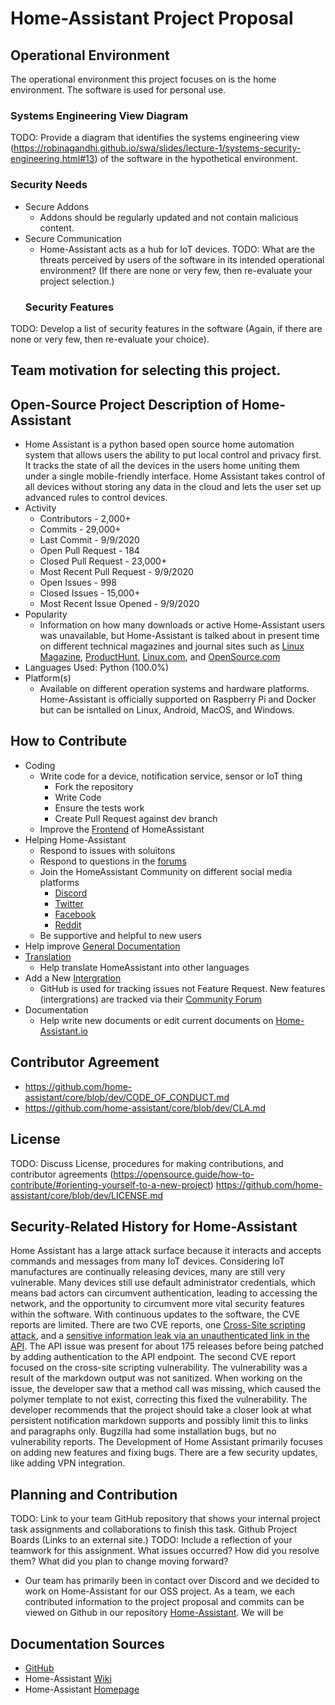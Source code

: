 # Home-Assistant Project Proposal

## Operational Environment
The operational environment this project focuses on is the home environment. The software is used for personal use. 
  ### Systems Engineering View Diagram
TODO: Provide a diagram that identifies the systems engineering view (https://robinagandhi.github.io/swa/slides/lecture-1/systems-security-engineering.html#13) of the software in the hypothetical environment. 
  ### Security Needs
- Secure Addons
  - Addons should be regularly updated and not contain malicious content.
- Secure Communication
  - Home-Assistant acts as a hub for IoT devices. 
TODO: What are the threats perceived by users of the software in its intended operational environment? (If there are none or very few, then re-evaluate your project selection.)
  ### Security Features
TODO: Develop a list of security features in the software (Again, if there are none or very few, then re-evaluate your choice).

## Team motivation for selecting this project.

## Open-Source Project Description of Home-Assistant 
- Home Assistant is a python based open source home automation system that allows users the ability to put local control and privacy first. It tracks the state of all the devices in the users home uniting them under a single mobile-friendly interface. Home Assistant takes control of all devices without storing any data in the cloud and lets the user set up advanced rules to control devices. 
- Activity
  - Contributors - 2,000+
  - Commits - 29,000+
  - Last Commit - 9/9/2020
  - Open Pull Request - 184
  - Closed Pull Request - 23,000+
  - Most Recent Pull Request - 9/9/2020
  - Open Issues - 998
  - Closed Issues - 15,000+
  - Most Recent Issue Opened - 9/9/2020
- Popularity
  - Information on how many downloads or active Home-Assistant users was unavailable, but Home-Assistant is talked about in present time on different technical magazines and journal sites such as [Linux Magazine](https://www.linux-magazine.com/Issues/2017/203/Home-Assistant), [ProductHunt](https://www.producthunt.com/posts/home-assistant), [Linux.com](https://www.linux.com/news/home-assistant-python-approach-home-automation-video/), and [OpenSource.com](https://opensource.com/article/17/7/home-automation-primer)
- Languages Used: Python (100.0%)
- Platform(s)
  - Available on different operation systems and hardware platforms. Home-Assistant is officially supported on Raspberry Pi and Docker but can be isntalled on Linux, Android, MacOS, and Windows.
    
 ## How to Contribute
  - Coding
    - Write code for a device, notification service, sensor or IoT thing
      - Fork the repository
      - Write Code
      - Ensure the tests work
      - Create Pull Request against dev branch
    - Improve the [Frontend](https://developers.home-assistant.io/docs/frontend/) of HomeAssistant
  - Helping Home-Assistant
    - Respond to issues with soluitons
    - Respond to questions in the [forums](https://community.home-assistant.io/)
    - Join the HomeAssistant Community on different social media platforms
      - [Discord](https://discord.com/invite/c5DvZ4e)
      - [Twitter](https://twitter.com/home_assistant)
      - [Facebook](https://www.facebook.com/homeassistantio)
      - [Reddit](https://www.reddit.com/r/homeassistant)
    - Be supportive and helpful to new users
  - Help improve [General Documentation](https://developers.home-assistant.io/docs/documenting/standards)
  - [Translation](https://developers.home-assistant.io/docs/translations)
    - Help translate HomeAssistant into other languages
  - Add a New [Intergration](https://developers.home-assistant.io/docs/development_index/)
    - GitHub is used for tracking issues not Feature Request. New features (intergrations) are tracked via their [Community Forum](https://community.home-assistant.io/c/feature-requests)
  - Documentation
    - Help write new documents or edit current documents on [Home-Assistant.io](https://www.home-assistant.io/)
    
 ## Contributor Agreement
- https://github.com/home-assistant/core/blob/dev/CODE_OF_CONDUCT.md
- https://github.com/home-assistant/core/blob/dev/CLA.md

 ## License 
TODO: Discuss License, procedures for making contributions, and contributor agreements (https://opensource.guide/how-to-contribute/#orienting-yourself-to-a-new-project)
  https://github.com/home-assistant/core/blob/dev/LICENSE.md

## Security-Related History for Home-Assistant
Home Assistant has a large attack surface because it interacts and accepts commands and messages from many IoT devices. Considering IoT manufactures are continually releasing devices, many are still very vulnerable. Many devices still use default administrator credentials, which means bad actors can circumvent authentication, leading to accessing the network, and the opportunity to circumvent more vital security features within the software. With continuous updates to the software, the CVE reports are limited. There are two CVE reports, one [Cross-Site scripting attack](https://cve.mitre.org/cgi-bin/cvename.cgi?name=CVE-2017-16782), and a [sensitive information leak via an unauthenticated link in the API](https://cve.mitre.org/cgi-bin/cvename.cgi?name=CVE-2018-21019). The API issue was present for about 175 releases before being patched by adding authentication to the API endpoint. The second CVE report focused on the cross-site scripting vulnerability. The vulnerability was a result of the markdown output was not sanitized. When working on the issue, the developer saw that a method call was missing, which caused the polymer template to not exist, correcting this fixed the vulnerability. The developer recommends that the project should take a closer look at what persistent notification markdown supports and possibly limit this to links and paragraphs only. Bugzilla had some installation bugs, but no vulnerability reports. The Development of Home Assistant primarily focuses on adding new features and fixing bugs. There are a few security updates, like adding VPN integration. 

## Planning and Contribution
TODO: Link to your team GitHub repository that shows your internal project task assignments and collaborations to finish this task. 
Github Project Boards (Links to an external site.)
TODO: Include a reflection of your teamwork for this assignment. What issues occurred? How did you resolve them? What did you plan to change moving forward? 
  - Our team has primarily been in contact over Discord and we decided to work on Home-Assistant for our OSS project. As a team, we each contributed information to the project proposal and commits can be viewed on Github in our repository [Home-Assistant](https://github.com/Chrs987/HomeAssistant/issues). We will be 

## Documentation Sources
 - [GitHub](https://github.com/home-assistant/core/blob/dev/README.rst)
 - Home-Assistant [Wiki](https://www.home-assistant.io/docs/)
 - Home-Assistant [Homepage](https://www.home-assistant.io/)
